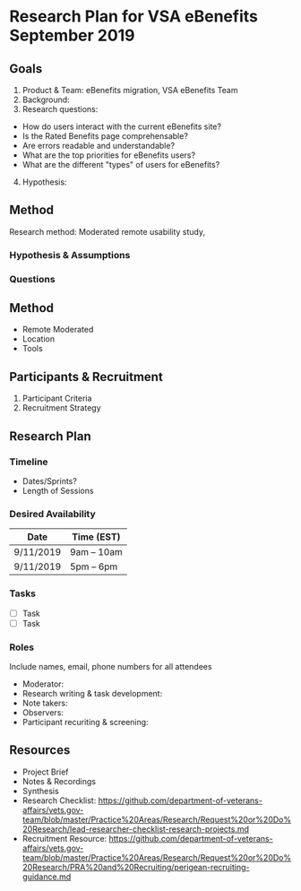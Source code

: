 # Research Plan for VSA eBenefits September 2019
## Goals
1. Product & Team: eBenefits migration, VSA eBenefits Team
2. Background: 
3. Research questions:
* How do users interact with the current eBenefits site?
* Is the Rated Benefits page comprehensable?
* Are errors readable and understandable?
* What are the top priorities for eBenefits users?
* What are the different "types" of users for eBenefits?
4. Hypothesis: 
## Method
Research method: Moderated remote usability study, 


### Hypothesis & Assumptions
### Questions
## Method
* Remote Moderated
* Location
* Tools
## Participants & Recruitment
1. Participant Criteria
2. Recruitment Strategy
## Research Plan
### Timeline
* Dates/Sprints?
* Length of Sessions
### Desired Availability
Date | Time (EST)
---- | ----
9/11/2019 | 9am – 10am
9/11/2019 | 5pm – 6pm
### Tasks
- [ ] Task
- [ ] Task
### Roles
Include names, email, phone numbers for all attendees
* Moderator:
* Research writing & task development:
* Note takers: 
* Observers:
* Participant recuriting & screening:
## Resources
* Project Brief
* Notes & Recordings
* Synthesis
* Research Checklist: https://github.com/department-of-veterans-affairs/vets.gov-team/blob/master/Practice%20Areas/Research/Request%20or%20Do%20Research/lead-researcher-checklist-research-projects.md
* Recruitment Resource: https://github.com/department-of-veterans-affairs/vets.gov-team/blob/master/Practice%20Areas/Research/Request%20or%20Do%20Research/PRA%20and%20Recruiting/perigean-recruiting-guidance.md

